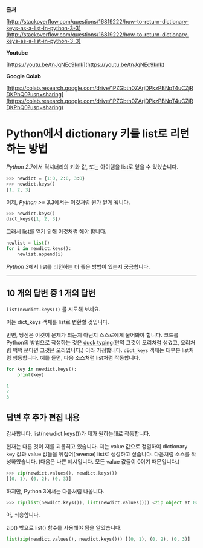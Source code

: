 **출처**

[http://stackoverflow.com/questions/16819222/how-to-return-dictionary-keys-as-a-list-in-python-3-3](http://stackoverflow.com/questions/16819222/how-to-return-dictionary-keys-as-a-list-in-python-3-3)

**Youtube**

[https://youtu.be/tnJqNEc9knk](https://youtu.be/tnJqNEc9knk)

**Google Colab**

[https://colab.research.google.com/drive/1PZGbth0ZArjDPkzPBNpT4uCZjRDKPhQ0?usp=sharing](https://colab.research.google.com/drive/1PZGbth0ZArjDPkzPBNpT4uCZjRDKPhQ0?usp=sharing)

# Python에서 dictionary 키를 list로 리턴하는 방법

*Python 2.7*에서 딕셔너리의 키와 값, 또는 아이템을 list로 얻을 수 있었습니다.

```python
>>> newdict = {1:0, 2:0, 3:0} 
>>> newdict.keys()
[1, 2, 3]
```
이제, *Python >= 3.3*에서는 이것처럼 뭔가 얻게 됩니다.

```python
>>> newdict.keys() 
dict_keys([1, 2, 3])
```

그래서 list를 얻기 위해 이것처럼 해야 합니다.

```python
newlist = list()
for i in newdict.keys():
    newlist.append(i)
```

*Python 3*에서 list를 리턴하는 더 좋은 방법이 있는지 궁금합니다.

---

## 10 개의 답변 중 1 개의 답변

`list(newdict.keys())` 를 시도해 보세요.

이는 dict\_keys 객체를 list로 변환할 것입니다.

반면, 당신은 이것이 문제가 되는지 아닌지 스스로에게 물어봐야 합니다. 코드를 Python의 방법으로 작성하는 것은 [duck typing](https://ko.wikipedia.org/wiki/%EB%8D%95_%ED%83%80%EC%9D%B4%ED%95%91)(만약 그것이 오리처럼 생겼고, 오리처럼 꽥꽥 운다면 그것은 오리입니다.) 이라 가정합니다. `dict_keys` 객체는 대부분 list처럼 행동합니다. 예를 들면, 다음 소스처럼 list처럼 작동합니다.

```python
for key in newdict.keys():
    print(key)
    
1
2
3
```

## 답변 후 추가 편집 내용

감사합니다. list(newdict.keys())가 제가 원하는대로 작동합니다.

현재는 다른 것이 저를 괴롭히고 있습니다. 저는 value 값으로 정렬하여 dictionary key 값과 value 값들을 뒤집어(reverse) list로 생성하고 싶습니다. 다음처럼 소스를 작성하였습니다. (다음은 나쁜 예시입니다. 모든 value 값들이 0이기 때문입니다.)

```python
>>> zip(newdict.values(), newdict.keys())
[(0, 1), (0, 2), (0, 3)]
```

하지만, Python 3에서는 다음처럼 나옵니다.

```python
>>> zip(list(newdict.keys()), list(newdict.values())) <zip object at 0x7f367c7df488>
```

아, 죄송합니다. 

zip() 밖으로 list() 함수를 사용해야 됨을 알았습니다.

```python
list(zip(newdict.values(), newdict.keys())) [(0, 1), (0, 2), (0, 3)]
```

